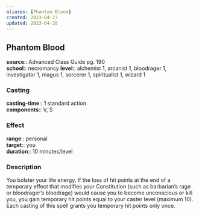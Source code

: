 ```yaml
---
aliases: [Phantom Blood]
created: 2023-04-27
updated: 2023-04-28
---
```


## Phantom Blood

**source**:: Advanced Class Guide pg. 190  
**school**:: necromancy
**level**:: alchemist 1, arcanist 1, bloodrager 1, investigator 1, magus 1, sorcerer 1, spiritualist 1, wizard 1

### Casting

**casting-time**:: 1 standard action  
**components**:: V, S

### Effect

**range**:: personal  
**target**:: you  
**duration**:: 10 minutes/level

### Description

You bolster your life energy. If the loss of hit points at the end of a temporary effect that modifies your Constitution (such as barbarian’s rage or bloodrager’s bloodrage) would cause you to become unconscious or kill you, you gain temporary hit points equal to your caster level (maximum 10). Each casting of this spell grants you temporary hit points only once.
